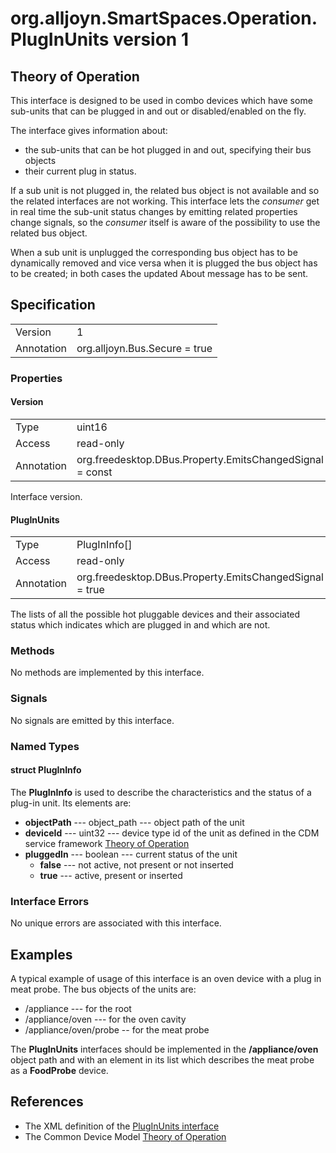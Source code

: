 # org.alljoyn.SmartSpaces.Operation.PlugInUnits version 1

## Theory of Operation

This interface is designed to be used in combo devices which have some sub-units
that can be plugged in and out or disabled/enabled on the fly.

The interface gives information about:
* the sub-units that can be hot plugged in and out, specifying their bus objects
* their current plug in status.

If a sub unit is not plugged in, the related bus object is not available and so
the related interfaces are not working.
This interface lets the _consumer_ get in real time the sub-unit status changes
by emitting related properties change signals, so the _consumer_ itself is aware
of the possibility to use the related bus object.

When a sub unit is unplugged the corresponding bus object has to be dynamically
removed and vice versa when it is plugged the bus object has to be created; in
both cases the updated About message has to be sent.

## Specification

|            |                               |
| ---------- | ----------------------------- |
| Version    | 1                             |
| Annotation | org.alljoyn.Bus.Secure = true |

### Properties

#### Version

|            |                                                         |
| ---------- | ------------------------------------------------------- |
| Type       | uint16                                                  |
| Access     | read-only                                               |
| Annotation | org.freedesktop.DBus.Property.EmitsChangedSignal = const|

Interface version.

#### PlugInUnits

|            |                                                         |
| ---------- | ------------------------------------------------------- |
| Type       | PlugInInfo[]                                            |
| Access     | read-only                                               |
| Annotation | org.freedesktop.DBus.Property.EmitsChangedSignal = true |

The lists of all the possible hot pluggable devices and their associated status
which indicates which are plugged in and which are not.

### Methods

No methods are implemented by this interface.

### Signals

No signals are emitted by this interface.

### Named Types

#### struct PlugInInfo

The **PlugInInfo** is used to describe the characteristics and the status
of a plug-in unit. Its elements are:

  * **objectPath** --- object_path --- object path of the unit
  * **deviceId** --- uint32 --- device type id of the unit as defined in the CDM
    service framework [Theory of Operation](/org.alljoyn.SmartSpaces/theory-of-operation-v1)
  * **pluggedIn** --- boolean --- current status of the unit
    * **false** --- not active, not present or not inserted
    * **true** --- active, present or inserted

### Interface Errors

No unique errors are associated with this interface.

## Examples

A typical example of usage of this interface is an oven device with a plug in
meat probe.
The bus objects of the units are:
  * /appliance  --- for the root
  * /appliance/oven --- for the oven cavity
  * /appliance/oven/probe -- for the meat probe

The **PlugInUnits** interfaces should be implemented in the **/appliance/oven**
object path and with an element in its list which describes the meat probe as a
**FoodProbe** device.

## References

  * The XML definition of the [PlugInUnits interface](PlugInUnits-v1.xml)
  * The Common Device Model [Theory of Operation](/org.alljoyn.SmartSpaces/theory-of-operation-v1)

